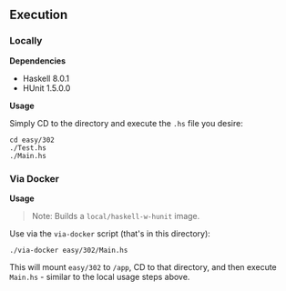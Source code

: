 ## Execution

### Locally

**Dependencies**

- Haskell 8.0.1
- HUnit 1.5.0.0

**Usage**

Simply CD to the directory and execute the `.hs` file you desire:

    cd easy/302
    ./Test.hs
    ./Main.hs

### Via Docker

**Usage**

> Note: Builds a `local/haskell-w-hunit` image.

Use via the `via-docker` script (that's in this directory):

    ./via-docker easy/302/Main.hs

This will mount `easy/302` to `/app`,
CD to that directory, and then execute `Main.hs` - 
similar to the local usage steps above.
